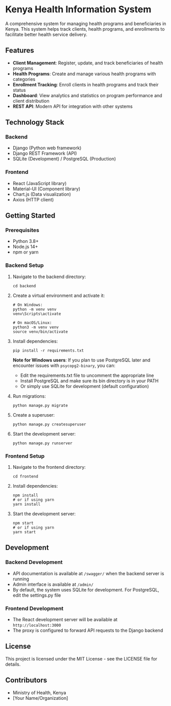 # Kenya Health Information System

A comprehensive system for managing health programs and beneficiaries in Kenya. This system helps track clients, health programs, and enrollments to facilitate better health service delivery.

## Features

- **Client Management**: Register, update, and track beneficiaries of health programs
- **Health Programs**: Create and manage various health programs with categories
- **Enrollment Tracking**: Enroll clients in health programs and track their status
- **Dashboard**: View analytics and statistics on program performance and client distribution
- **REST API**: Modern API for integration with other systems

## Technology Stack

### Backend
- Django (Python web framework)
- Django REST Framework (API)
- SQLite (Development) / PostgreSQL (Production)

### Frontend
- React (JavaScript library)
- Material-UI (Component library)
- Chart.js (Data visualization)
- Axios (HTTP client)

## Getting Started

### Prerequisites
- Python 3.8+
- Node.js 14+
- npm or yarn

### Backend Setup

1. Navigate to the backend directory:
   ```
   cd backend
   ```

2. Create a virtual environment and activate it:
   ```
   # On Windows:
   python -m venv venv
   venv\Scripts\activate
   
   # On macOS/Linux:
   python3 -m venv venv
   source venv/bin/activate
   ```

3. Install dependencies:
   ```
   pip install -r requirements.txt
   ```
   
   **Note for Windows users**: If you plan to use PostgreSQL later and encounter issues with `psycopg2-binary`, you can:
   - Edit the requirements.txt file to uncomment the appropriate line
   - Install PostgreSQL and make sure its bin directory is in your PATH
   - Or simply use SQLite for development (default configuration)

4. Run migrations:
   ```
   python manage.py migrate
   ```

5. Create a superuser:
   ```
   python manage.py createsuperuser
   ```

6. Start the development server:
   ```
   python manage.py runserver
   ```

### Frontend Setup

1. Navigate to the frontend directory:
   ```
   cd frontend
   ```

2. Install dependencies:
   ```
   npm install
   # or if using yarn
   yarn install
   ```

3. Start the development server:
   ```
   npm start
   # or if using yarn
   yarn start
   ```

## Development

### Backend Development
- API documentation is available at `/swagger/` when the backend server is running
- Admin interface is available at `/admin/`
- By default, the system uses SQLite for development. For PostgreSQL, edit the settings.py file

### Frontend Development
- The React development server will be available at `http://localhost:3000`
- The proxy is configured to forward API requests to the Django backend

## License

This project is licensed under the MIT License - see the LICENSE file for details.

## Contributors

- Ministry of Health, Kenya
- [Your Name/Organization]